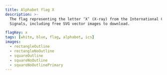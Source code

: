 ```yaml
---
title: Alphabet flag X
description: >-
  The flag representing the letter ‘X’ (X-ray) from the International Code of
  Signals, including free SVG vector images to download.

flagKey: x
tags: [white, blue, flag, alphabet, ics]
images:
  - rectangleOutline
  - rectangleNoOutline
  - squareOutline
  - squareNoOutline
  - squareNoOutlinePrimary
---
```

